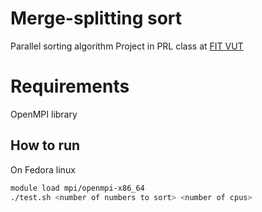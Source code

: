 # Merge-splitting sort
Parallel sorting algorithm
Project in PRL class at [FIT VUT](www.fit.vutbr.cz)

# Requirements
OpenMPI library

## How to run
On Fedora linux
```bash
module load mpi/openmpi-x86_64
./test.sh <number of numbers to sort> <number of cpus>
```